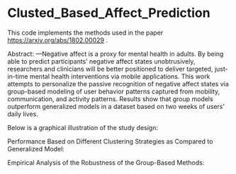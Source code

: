 # Clusted_Based_Affect_Prediction

This code implements the methods used in the paper https://arxiv.org/abs/1802.00029 .

Abstract:
—Negative affect is a proxy for mental health in adults. By being able to predict participants’ negative affect states unobtrusively, researchers and clinicians will be better positioned to deliver targeted, just-in-time mental health interventions via mobile applications. This work attempts to personalize the passive recognition of negative affect states via group-based modeling of user behavior patterns captured from mobility, communication, and activity patterns. Results show that group models outperform generalized models in a dataset based on two weeks of users’ daily lives.


Below is a graphical illustration of the study design:



Performance Based on Different Clustering Strategies as Compared to Generalized Model:


Empirical Analysis of the Robustness of the Group-Based Methods:

